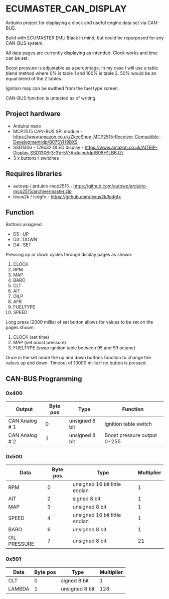 # ECUMASTER_CAN_DISPLAY
 
Arduino project for displaying a clock and useful engine data set via CAN-BUS.

Build with ECUMASTER EMU Black in mind, but could be repurposed for any CAN-BUS system.

All data pages are currently displaying as intended. Clock works and time can be set.

Boost pressure is adjustable as a percentage. In my case I will use a table blend method where 0% is table 1 and 100% is table 2. 50% would be an equal blend of the 2 tables.

Ignition map can be swithed from the fuel type screen.

CAN-BUS function is untested as of writing.

## Project hardware
- Arduino nano
- MCP2515 CAN-BUS SPI module - https://www.amazon.co.uk/ZkeeShop-MCP2515-Receiver-Compatible-Development/dp/B07SYH9BXS
- SSD1306 - 128x32 OLED display - https://www.amazon.co.uk/AITRIP-Display-SSD1306-3-3V-5V-Arduino/dp/B08H1LB6JZ/
- 3 x buttons / switches

## Requires libraries
- autowp / arduino-mcp2515 - https://github.com/autowp/arduino-mcp2515/archive/master.zip
- lexus2k / lcdgfx - https://github.com/lexus2k/lcdgfx


## Function
Buttons assigned:
- D5 : UP
- D3 : DOWN
- D4 : SET
  
Pressing up or down cycles through display pages as shown:
1. CLOCK
2. RPM
3. MAP
4. BARO
5. CLT
6. AIT
7. OILP
8. AFR
9. FUELTYPE
10. SPEED

Long press (2000 millis) of set button allows for values to be set on the pages shown:
1. CLOCK (set time)
3. MAP (set boost pressure)
9. FUELTYPE (swap ignition table between 95 and 99 octane)

Once in the set mode the up and down buttons function to change the values up and down. Timeout of 10000 millis if no button is pressed.

## CAN-BUS Programming
### 0x400
| Output | Byte pos | Type | Function |
|--------|----------|------|----------|
| CAN Analog # 1 | 0 | unsigned 8 bit | Ignition table switch |
| CAN Analog # 2 | 1 | unsigned 8 bit | Boost pressure output 0-255 |

### 0x500
| Data | Byte pos | Type | Multiplier |
|--------|----------|------|----------|
| RPM | 0 | unsigned 16 bit little endian | 1 |
| AIT | 2 | signed 8 bit | 1 |
| MAP | 3 | unsigned 8 bit | 1 |
| SPEED | 4 | unsigned 16 bit little endian | 1 |
| BARO | 6 | unsigned 8 bit | 1 |
| OIL PRESSURE | 7 | unsigned 8 bit | 21 |

### 0x501
| Data | Byte pos | Type | Multiplier |
|--------|----------|------|----------|
| CLT | 0 | signed 8 bit | 1 |
| LAMBDA | 1 | unsigned 8 bit | 128 |
